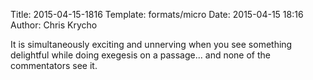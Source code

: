 Title: 2015-04-15-1816
Template: formats/micro
Date: 2015-04-15 18:16
Author: Chris Krycho

It is simultaneously exciting and unnerving when you see something delightful
while doing exegesis on a passage... and none of the commentators see it.